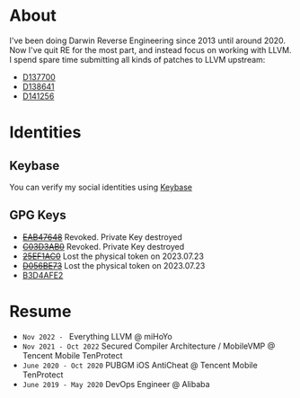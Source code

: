 # About
I've been doing Darwin Reverse Engineering since 2013 until around 2020. Now I've quit RE for the most part, and instead focus on working with LLVM.
I spend spare time submitting all kinds of patches to LLVM upstream:
- [D137700](https://reviews.llvm.org/D137700)
- [D138641](https://reviews.llvm.org/D138641)
- [D141256](https://reviews.llvm.org/D141256)

# Identities
## Keybase
You can verify my social identities using [Keybase](https://keybase.io/navillezhang)
## GPG Keys
- ~~[EAB47648](https://keys.openpgp.org/vks/v1/by-fingerprint/2DD3AF5EF257577165BD3F09BCDB9630EAB47648)~~ Revoked. Private Key destroyed
- ~~[C03D3AB0](https://keys.openpgp.org/vks/v1/by-fingerprint/0893EC6A29D3D844E4E0C16D2380D692C03D3AB0)~~ Revoked. Private Key destroyed
- ~~[25EF1AC0](https://raw.githubusercontent.com/Naville/Naville/master/25EF1AC0CAF7C8CA01E4E1C4BD3CCE5D409CDF9A.asc)~~ Lost the physical token on 2023.07.23
- ~~[D056BE73](https://raw.githubusercontent.com/Naville/Naville/master/D056BE730C6DA3B9C2C2EA5E85FA1BF17C7EE4FB.asc)~~ Lost the physical token on 2023.07.23
- [B3D4AFE2](https://raw.githubusercontent.com/Naville/Naville/master/B3D4AFE298CA77AA776DF11AC9078243054CE41C.asc)

# Resume
- ``Nov 2022 - `` Everything LLVM @ miHoYo
- ``Nov 2021 - Oct 2022`` Secured Compiler Architecture / MobileVMP @ Tencent Mobile TenProtect
- ``June 2020 - Oct 2020`` PUBGM iOS AntiCheat @ Tencent Mobile TenProtect
- ``June 2019 - May 2020`` DevOps Engineer @ Alibaba